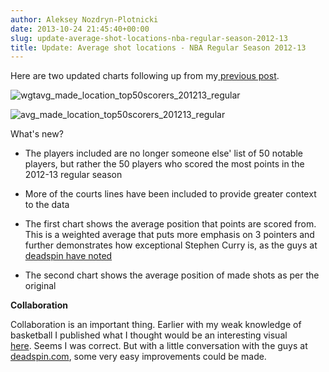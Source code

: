 ```yaml
---
author: Aleksey Nozdryn-Plotnicki
date: 2013-10-24 21:45:40+00:00
slug: update-average-shot-locations-nba-regular-season-2012-13
title: Update: Average shot locations - NBA Regular Season 2012-13
---
```


Here are two updated charts following up from my[ previous post](average-made-shot-location-nba-regular-season-2012-13.html).

![wgtavg_made_location_top50scorers_201213_regular]({filename}/images/wgtavg_made_location_top50scorers_201213_regular.png)

![avg_made_location_top50scorers_201213_regular]({filename}/images/avg_made_location_top50scorers_201213_regular.png)

What's new?

  * The players included are no longer someone else' list of 50 notable players, but rather the 50 players who scored the most points in the 2012-13 regular season

  * More of the courts lines have been included to provide greater context to the data
	
  * The first chart shows the average position that points are scored from. This is a weighted average that puts more emphasis on 3 pointers and further demonstrates how exceptional Stephen Curry is, as the guys at [deadspin have noted](http://regressing.deadspin.com/stephen-currys-numbers-are-as-unlikely-and-wonderful-a-1449057524)
	
  * The second chart shows the average position of made shots as per the original

**Collaboration**

Collaboration is an important thing. Earlier with my weak knowledge of basketball I published what I thought would be an interesting visual [here](average-made-shot-location-nba-regular-season-2012-13.html). Seems I was correct. But with a little conversation with the guys at [deadspin.com](deadspin.com), some very easy improvements could be made.
